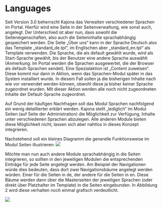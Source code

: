 # Languages

Seit Version 3.0 beherrscht Kajona das Verwalten verschiedener Sprachen im Portal. Hierfür wird eine Seite in der Seitenverwaltung, wie sonst auch, angelegt. Der Unterschied ist aber nun, dass sowohl die Seiteneigenschaften, also auch die Seiteninhalte sprachabhängig gespeichert werden. Die Seite „Über uns“ kann in der Sprache Deutsch also das Template „standard_de.tpl“, im Englischen aber „standard_en.tpl“ als Template verwenden.
Die Sprache, die als default gewählt wurde, wird als Start-Sprache gewählt, bis der Benutzer eine andere Sprache auswählt (Anmerkung: Im Portal werden die Sprachen ausgewertet, die der Browser als default-Sprachen sendet).
Eine Spezialaktion ist „Content zuweisen“. Diese kommt nur dann in Aktion, wenn das Sprachen-Modul später in das System installiert wurde. In diesem Fall sollen ja die bisherigen Inhalte nach wie vor verwendet werden können, obwohl diese ja bisher keiner Sprache zugeordnet wurden. Mit dieser Aktion werden alle noch nicht zugeordneten Inhalte der Default-Sprache zugeordnet.

Auf Grund der häufigen Nachfragen soll das Modul Sprachen nachfolgend ein wenig detaillierter erklärt werden.
Kajona stellt „lediglich“ im Modul Seiten (auf Seite der Administration) die Möglichkeit zur Verfügung, Inhalte unter verschiedenen Sprachen abzulegen. Alle anderen Module bieten diese Möglichkeit nicht, lassen sich aber nahtlos in dieses Konzept integrieren. 

Nachstehend soll ein kleines Diagramm die generelle Funktionsweise im Modul Seiten illustrieren:
![](https://www.kajona.de/files/images/upload/manual/017_languages_1.png)

Möchte man nun auch andere Module sprachabhängig in die Seiten integrieren, so sollten in den jeweiligen Modulen die entsprechenden Einträge für jede Seite angelegt werden. Am Beispiel der Navigationen würde dies bedeuten, dass dort zwei Navigationsbäume angelegt werden würden. Einer für die Seiten in de, der andere für die Seiten in en. Diese Bäume werden dann über die Masterseiten der jeweiligen Sprachen (oder direkt über Platzhalter im Template) in die Seiten eingebunden. In Abbildung 2 wird diese verhalten noch einmal grafisch verdeutlicht.

![](https://www.kajona.de/files/images/upload/manual/018_languages_2.png)